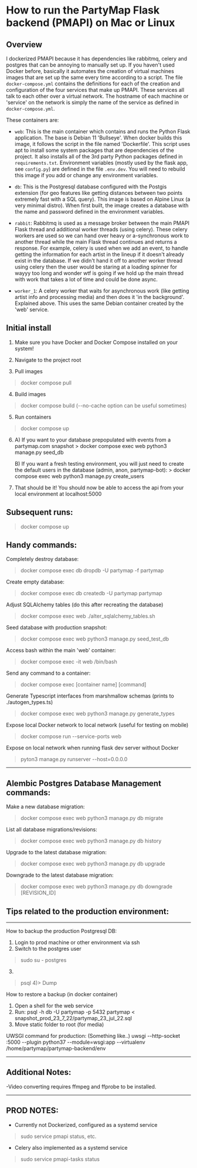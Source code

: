 # How to run the PartyMap Flask backend (PMAPI) on Mac or Linux

## Overview

I dockerized PMAPI because it has dependencies like rabbitmq, celery and postgres that can be annoying to manually set up. If you haven't used Docker before, basically it automates the creation of virtual machines images that are set up the same every time according to a script. The file `docker-compose.yml` contains the definitions for each of the creation and configuration of the four services that make up PMAPI. These services all talk to each other over a virtual network. The hostname of each machine or 'service' on the network is simply the name of the service as defined in `docker-compose.yml`.

These containers are:

- `web`: This is the main container which contains and runs the Python Flask application. The base is Debian 11 'Bullseye'. When docker builds this image, it follows the script in the file named 'Dockerfile'. This script uses apt to install some system packages that are dependencies of the project. It also installs all of the 3rd party Python packages defined in `requirements.txt`. Environment variables (mostly used by the flask app, see `config.py`) are defined in the file `.env.dev`. You will need to rebuild this image if you add or change any environment variables.

- `db`: This is the Postgresql database configured with the Postgis extension (for geo features like getting distances between two points extremely fast with a SQL query). This image is based on Alpine Linux (a very minimal distro). When first built, the image creates a database with the name and password defined in the environment variables.

- `rabbit`: Rabbitmq is used as a message broker between the main PMAPI Flask thread and additional worker threads (using celery). These celery workers are used so we can hand over heavy or a-synchronous work to another thread while the main Flask thread continues and returns a response. For example, celery is used when we add an event, to handle getting the information for each artist in the lineup if it doesn't already exist in the database. If we didn't hand it off to another worker thread using celery then the user would be staring at a loading spinner for wayyy too long and wonder wtf is going if we hold up the main thread with work that takes a lot of time and could be done async.

- `worker_1`: A celery worker that waits for asynchronous work (like getting artist info and processing media) and then does it 'in the background'. Explained above. This uses the same Debian container created by the 'web' service.

## Initial install

1. Make sure you have Docker and Docker Compose installed on your system!

2. Navigate to the project root

3. Pull images
> docker compose pull

4. Build images
> docker compose build (--no-cache option can be useful sometimes)

5. Run containers
> docker compose up

6. 
	A) If you want to your database prepopulated with events from a partymap.com snapshot
		> docker compose exec web python3 manage.py seed_db

	B) If you want a fresh testing environment, you will just need to create the default users in the database (admin, anon, partymap-bot):
		> docker compose exec web python3 manage.py create_users

7. That should be it! You should now be able to access the api from your local environment at localhost:5000



## Subsequent runs: 

> docker compose up

## Handy commands:


Completely destroy database:
> docker compose exec db dropdb -U partymap -f partymap

Create empty database:
> docker compose exec db createdb -U partymap partymap

Adjust SQLAlchemy tables (do this after recreating the database)
> docker compose exec web ./alter_sqlalchemy_tables.sh

Seed database with production snapshot:
> docker compose exec web python3 manage.py seed_test_db

Access bash within the main 'web' container:
> docker compose exec -it web /bin/bash

Send any command to a container:
> docker compose exec [container name] [command]

Generate Typescript interfaces from marshmallow schemas (prints to ./autogen_types.ts)
> docker compose exec web python3 manage.py generate_types

Expose local Docker network to local network (useful for testing on mobile)
> docker compose run --service-ports web

Expose on local network when running flask dev server without Docker
> pyton3 manage.py runserver --host=0.0.0.0

_____________________________

## Alembic Postgres Database Management commands:

Make a new database migration:
> docker compose exec web python3 manage.py db migrate

List all database migrations/revisions:
> docker compose exec web python3 manage.py db history
	
Upgrade to the latest database migration:
> docker compose exec web python3 manage.py db upgrade

Downgrade to the latest database migration:
> docker compose exec web python3 manage.py db downgrade [REVISION_ID]


## Tips related to the production environment:
_____________________________________________________________________________

How to backup the production Postgresql DB:
1) Login to prod machine or other environment via ssh
2) Switch to the postgres user
> sudo su - postgres
3)
 > psql 
4)> Dump

How to restore a backup (in docker container)
1) Open a shell for the web service
2) Run: psql -h db -U partymap -p 5432 partymap < snapshot_prod_23_7_22/partymap_23_jul_22.sql
3) Move static folder to root (for media)


UWSGI command for production:
(Something like..) uwsgi --http-socket :5000 --plugin python37 --module=wsgi:app --virtualenv /home/partymap/partymap-backend/env

_______________________________________________________________________________


## Additional Notes: 

-Video converting requires ffmpeg and ffprobe to be installed.

_______________________________________________________________________________


## PROD NOTES:
- Currently not Dockerized, configured as a systemd service
> sudo service pmapi status, etc.
- Celery also implemented as a systemd service
> sudo service pmapi-tasks status
